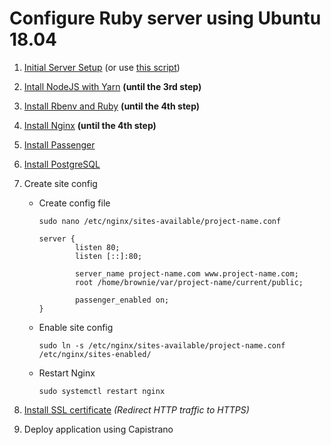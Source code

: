 # Configure Ruby server using Ubuntu 18.04

1. [Initial Server Setup](https://www.digitalocean.com/community/tutorials/initial-server-setup-with-ubuntu-18-04) (or use [this script](https://www.digitalocean.com/community/tutorials/automating-initial-server-setup-with-ubuntu-18-04))

2. [Intall NodeJS with Yarn](https://www.digitalocean.com/community/tutorials/how-to-set-up-a-node-js-application-for-production-on-ubuntu-18-04) **(until the 3rd step)**

3. [Install Rbenv and Ruby](https://www.digitalocean.com/community/tutorials/how-to-install-ruby-on-rails-with-rbenv-on-ubuntu-18-04) **(until the 4th step)**

4. [Install Nginx](https://www.digitalocean.com/community/tutorials/how-to-install-nginx-on-ubuntu-18-04-quickstart) **(until the 4th step)**

5. [Install Passenger](https://www.phusionpassenger.com/library/install/nginx/install/oss/bionic/)

6. [Install PostgreSQL](https://www.digitalocean.com/community/tutorials/how-to-install-and-use-postgresql-on-ubuntu-18-04)

7. Create site config

    - Create config file

        ```
        sudo nano /etc/nginx/sites-available/project-name.conf
        ```

        ```
        server {
                listen 80;
                listen [::]:80;

                server_name project-name.com www.project-name.com;
                root /home/brownie/var/project-name/current/public;

                passenger_enabled on;
        }
        ```

    - Enable site config

        ```
        sudo ln -s /etc/nginx/sites-available/project-name.conf /etc/nginx/sites-enabled/
        ```

    - Restart Nginx

        ```
        sudo systemctl restart nginx
        ```

8. [Install SSL certificate](https://www.digitalocean.com/community/tutorials/how-to-secure-nginx-with-let-s-encrypt-on-ubuntu-18-04) _(Redirect HTTP traffic to HTTPS)_

9. Deploy application using Capistrano
